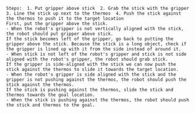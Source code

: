 
    Steps:  1. Put gripper above stick  2. Grab the stick with the gripper  3. Line the stick up next to the thermos  4. Push the stick against the thermos to push it to the target location
    First, put the gripper above the stick.
    - When the robot's gripper is not vertically aligned with the stick, the robot should put gripper above stick.
    If the stick becomes left of the gripper, go back to putting the gripper above the stick. Because the stick is a long object, check if the gripper is lined up with it from the side instead of around it.
    - When stick is not left of the robot's gripper and stick is not side aligned with the robot's gripper, the robot should grab stick.
    If the gripper is side-aligned with the stick we can now push the stick against the thermos to slide it towards the target location.
    - When the robot's gripper is side aligned with the stick and the gripper is not pushing against the thermos, the robot should push the stick against the thermos.
    If the stick is pushing against the thermos, slide the stick and thermos towards the goal location.
    - When the stick is pushing against the thermos, the robot should push the stick and thermos to the goal.